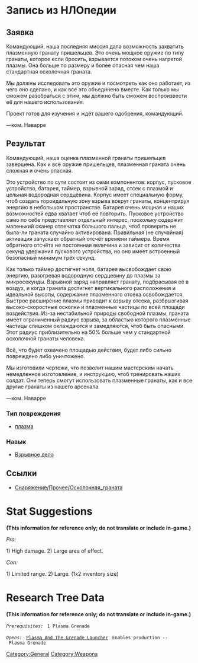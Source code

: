 # Запись из НЛОпедии

## Заявка

Командующий, наша последняя миссия дала возможность захватить плазменную
гранату пришельцев. Это очень мощное оружие по типу гранаты, которое
если бросить, взрывается потоком очень нагретой плазмы. Она больше по
размеру и более опасная чем наша стандартная осколочная граната.

Мы должны исследовать это оружие и посмотреть как оно работает, из чего
оно сделано, и как все это объединено вместе. Как только мы сможем
разобраться с этим, мы должно быть сможем воспроизвести её для нашего
использования.

Проект готов для изучения и ждёт вашего одобрения, командующий.

—ком. Наварре

## Результат

Командующий, наша оценка плазменной гранаты пришельцев завершена. Как и
всё оружие пришельцев, плазменная граната очень сложная и очень опасная.

Это устройство по сути состоит из семи компонентов: корпус, пусковое
устройство, батарея, таймер, взрывной заряд, отсек с плазмой и цельная
водородная сердцевина. Корпус имеет специальную форму, чтоб создать
тороидальную зону взрыва вокруг гранаты, концентрируя энергию в
небольшом пространстве. Батарея очень мощная и наших возможностей едва
хватает чтоб её повторить. Пусковое устройство само по себе представляет
отдельный интерес, поскольку содержит маленький сканер отпечатка
большого пальца, чтоб проверить не была-ли граната случайно
активирована. Правильная (не случайная) активация запускает обратный
отсчёт времени таймера. Время обратного отсчёта не постоянная величина и
зависит от количества секунд удержания пускового устройства, но оно
имеет встроенный безопасный минимум трёх секунд.

Как только таймер достигнет ноля, батарея высвобождает свою энергию,
разогревая водородную сердцевину до плазмы за микросекунды. Взрывной
заряд направляет гранату, подбрасывая её в воздух, и когда граната
достигнет вертикального расположения и идеальной высоты, содержание
плазменного отсека освобождается. Быстрое расширение плазмы приводит к
взрыву отсека, разбрызгивая высоко-скоростные осколки и плазменные
частицы по всей площади воздействия. Из-за нестабильной природы
свободной плазмы, граната имеет ограниченный радиус взрыва, за областью
которого плазменные частицы слишком охлаждаются и замедляются, чтоб быть
опасными. Этот радиус приблизительно на 50% больше чем у стандартной
осколочной гранаты человека.

Всё, что будет охвачено площадью действия, будет либо сильно повреждено
либо уничтожено.

Мы изготовили чертежи, что позволит нашим мастерским начать немедленное
изготовление, и инструкцию, чтоб тренировать наших солдат. Они теперь
смогут использовать плазменные гранаты, как и все другие гранаты из
нашего арсенала.

—ком. Наварре

### Тип повреждения

- [плазма](Типы_повреждений/плазма "wikilink")

### Навык

- [Взрывное дело](Навыки/Взрывное_дело "wikilink")

## Ссылки

- [Снаряжение/Прочее/Осколочная_граната](Снаряжение/Прочее/Осколочная_граната "wikilink")

# Stat Suggestions

**(This information for reference only; do not translate or include
in-game.)**

*Pro:*

1\) High damage. 2) Large area of effect.

*Con:*

1\) Limited range. 2) Large. (1x2 inventory size)

# Research Tree Data

**(This information for reference only; do not translate or include
in-game.)**

*`Prerequisites:`*
` 1 Plasma Grenade`

*`Opens:`*
` `[`Plasma And The Grenade Launcher`](Equipment/Ammunition/25mm_PB_Grenades "wikilink")
` Enables production -- Plasma Grenade`

[Category:General](Category:General "wikilink")
[Category:Weapons](Category:Weapons "wikilink")
